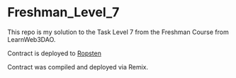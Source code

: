 # Freshman_Level_7

This repo is my solution to the Task Level 7 from the Freshman Course from LearnWeb3DAO.

Contract is deployed to [Ropsten](https://ropsten.etherscan.io/tx/0xa9cd0711efa94a836d352bd1a3337cc2111a715644e51694123471e8808ec558)

Contract was compiled and deployed via Remix.